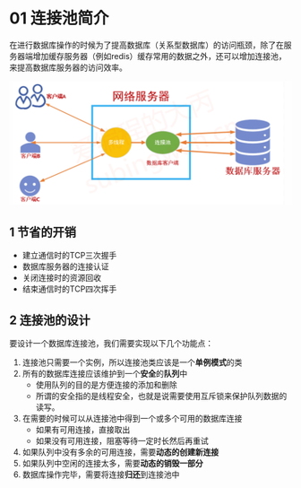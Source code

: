 # 01 连接池简介

​	在进行数据库操作的时候为了提高数据库（关系型数据库）的访问瓶颈，除了在服务器端增加缓存服务器（例如redis）缓存常用的数据之外，还可以增加连接池，来提高数据库服务器的访问效率。

![image-20231122161236089](./assets/image-20231122161236089.png)

## 1 节省的开销

* 建立通信时的TCP三次握手
* 数据库服务器的连接认证
* 关闭连接时的资源回收
* 结束通信时的TCP四次挥手

## 2 连接池的设计

要设计一个数据库连接池，我们需要实现以下几个功能点：

1. 连接池只需要一个实例，所以连接池类应该是一个**单例模式**的类
2. 所有的数据库连接应该维护到一个**安全**的**队列**中
   - 使用队列的目的是方便连接的添加和删除
   - 所谓的安全指的是线程安全，也就是说需要使用互斥锁来保护队列数据的读写。
3. 在需要的时候可以从连接池中得到一个或多个可用的数据库连接
   - 如果有可用连接，直接取出
   - 如果没有可用连接，阻塞等待一定时长然后再重试
4. 如果队列中没有多余的可用连接，需要**动态的创建新连接**
5. 如果队列中空闲的连接太多，需要**动态的销毁一部分**
6. 数据库操作完毕，需要将连接**归还**到连接池中